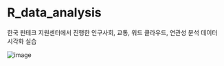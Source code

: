 # R_data_analysis

한국 핀테크 지원센터에서 진행한
인구사회, 교통, 워드 클라우드, 연관성 분석 데이터 시각화 실습

![image](https://user-images.githubusercontent.com/54708042/112330648-8fab9a00-8cfb-11eb-8688-73f7e78924b2.png)

